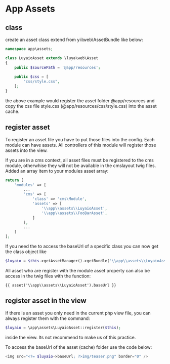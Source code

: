 App Assets
==========

class
-----
create an asset class extend from yii\web\AssetBundle like below:

```php
namespace app\assets;

class LuyaioAsset extends \luya\web\Asset
{
    public $sourcePath = '@app/resources';
    
    public $css = [
        "css/style.css",
    ];
}
```

the above example would register the asset folder @app/resources and copy the css file style.css (@app/resources/css/style.css) into the asset cache.

register asset
---------------
To register an asset file you have to put those files into the config. Each module can have assets. All controllers of this module will register those assets into the view.

If you are in a cms context, all asset files must be registered to the cms module, otherwhise they will not be available in the cmslayout twig files. Added an array item to your modules asset array:

```php
return [
	'modules' => [
		...
        'cms' => [
            'class' => 'cms\Module',
            'assets' => [
                '\\app\\assets\\LuyaioAsset',
                '\\app\\assets\\FooBarAsset',
            ]
        ],
		...
	]
];
```


If you need the to access the baseUrl of a specific class you can now get the class object like

```php
$luyaio = $this->getAssetManager()->getBundle('\\app\\assets\\LuyaioAsset');
```

All asset who are register with the module asset property can also be access in the twig files with the function:

```
{{ asset('\\app\\assets\\LuyaioAsset').baseUrl }}
```

register asset in the view
--------------------------
If there is an asset you only need in the current php view file, you can always register them with the command:

```php
$luyaio = \app\assets\LuyaioAsset::register($this);
```

inside the view. Its not recommend to make us of this practice.

To access the baseUrl of the asset (cache) folder use the code below:

```php
<img src="<?= $luyaio->baseUrl; ?>img/teaser.png" border="0" />
```